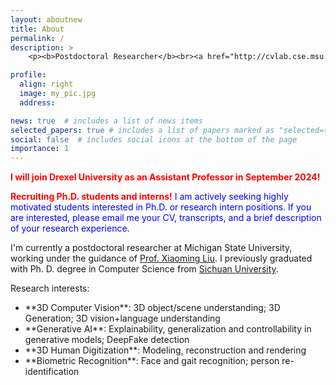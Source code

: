```yaml
---
layout: aboutnew
title: About
permalink: /
description: >
    <p><b>Postdoctoral Researcher</b><br><a href="http://cvlab.cse.msu.edu/">Computer Vision Lab</a>, Department of Computer Science and Engineering<br>Michigan State University, East Lansing<br>Office: Room 3315, Engineering Building, MSU<br>liufeng2915@gmail.com</p>

profile:
  align: right
  image: my_pic.jpg
  address: 

news: true  # includes a list of news items
selected_papers: true # includes a list of papers marked as "selected={true}"
social: false  # includes social icons at the bottom of the page
importance: 1
---
```


<p><font color="red"> <b>I will join Drexel University as an Assistant Professor in September 2024!</b> </font></p>

<p><font color="red"> <b>Recruiting Ph.D. students and interns!</b></font> <font color="blue">I am actively seeking highly motivated students interested in Ph.D. or research intern positions. If you are interested, please email me your CV, transcripts, and a brief description of your research experience.</font></p> 

I'm currently a postdoctoral researcher at Michigan State University, working under the guidance of <a href="http://www.cse.msu.edu/~liuxm/index2.html">Prof. Xiaoming Liu</a>. I previously graduated with Ph. D. degree in Computer Science from <a href="https://en.scu.edu.cn/">Sichuan University</a>.

Research interests:
<ul>
<li>**3D Computer Vision**: 3D object/scene understanding; 3D Generation; 3D vision+language understanding</li>
<li>**Generative AI**: Explainability, generalization and controllability in generative models; DeepFake detection</li>
<li>**3D Human Digitization**: Modeling, reconstruction and rendering</li>
<li>**Biometric Recognition**: Face and gait recognition; person re-identification</li>
</ul>

